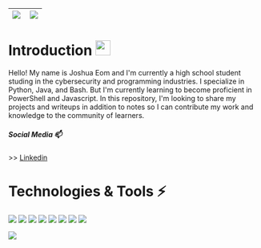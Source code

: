 <!--
**JoshuEo/JoshuEo** is a ✨ _special_ ✨ repository because its `README.md` (this file) appears on your GitHub profile.

Here are some ideas to get you started:

- 🔭 I’m currently working on ...
- 🌱 I’m currently learning ...
- 👯 I’m looking to collaborate on ...
- 🤔 I’m looking for help with ...
- 💬 Ask me about ...
- 📫 How to reach me: ...
- 😄 Pronouns: ...
- ⚡ Fun fact: ...
-->


| <img src="https://github-readme-stats.vercel.app/api?username=JoshuEo&show_icons=true&theme=vue-dark" /> | <img align="right" src="https://github-readme-stats.vercel.app/api/top-langs/?username=JoshuEo&theme=vue-dark" /> |
|----------------------------------------------------------------------------------------------------------|-------------------------------------------------------------------------------------------------------------------|

# Introduction <img src="https://raw.githubusercontent.com/MartinHeinz/MartinHeinz/master/wave.gif" width="30px">  
Hello! My name is Joshua Eom and I'm currently a high school student studing in the cybersecurity and programming industries. I specialize in Python, Java, and Bash. But I'm currently learning to become proficient in PowerShell and Javascript. In this repository, I'm looking to share my projects and writeups in addition to notes so I can contribute  my work and knowledge to the community of learners.

##### Social Media 📫
\>\> [Linkedin](https://www.linkedin.com/in/joshuaeom)


# Technologies & Tools ⚡
![](https://img.shields.io/badge/OS-Linux-informational?style=flat&logo=appveyor&logoColor=white&color=2bbc8a)  ![](https://img.shields.io/badge/Code-Python-informational?style=flat&logo=appveyor&logoColor=white&color=2bbc8a)  ![](https://img.shields.io/badge/Code-Java-informational?style=flat&logo=appveyor&logoColor=white&color=2bbc8a)  ![](https://img.shields.io/badge/Shell-Bash-informational?style=flat&logo=appveyor&logoColor=white&color=2bbc8a)  ![](https://img.shields.io/badge/Editor-VSCode-informational?style=flat&logo=appveyor&logoColor=white&color=2bbc8a)  ![](https://img.shields.io/badge/Editor-Sublime-informational?style=flat&logo=appveyor&logoColor=white&color=2bbc8a)  ![](https://img.shields.io/badge/Tools-Regex-informational?style=flat&logo=appveyor&logoColor=white&color=2bbc8a)  ![](https://img.shields.io/badge/Tools-Kali-informational?style=flat&logo=appveyor&logoColor=white&color=2bbc8a)

![](https://img.shields.io/badge/Certification-eJPT-informational?style=flat&logo=appveyor&logoColor=white&color=#e72525)
